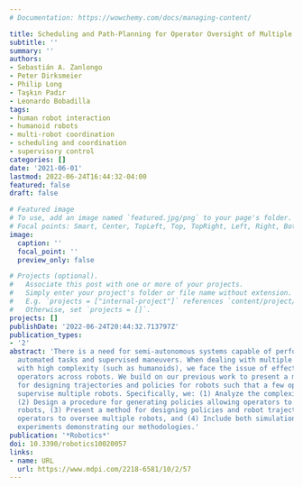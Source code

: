 ```yaml
---
# Documentation: https://wowchemy.com/docs/managing-content/

title: Scheduling and Path-Planning for Operator Oversight of Multiple Robots
subtitle: ''
summary: ''
authors:
- Sebastián A. Zanlongo
- Peter Dirksmeier
- Philip Long
- Taşkın Padır
- Leonardo Bobadilla
tags:
- human robot interaction
- humanoid robots
- multi-robot coordination
- scheduling and coordination
- supervisory control
categories: []
date: '2021-06-01'
lastmod: 2022-06-24T16:44:32-04:00
featured: false
draft: false

# Featured image
# To use, add an image named `featured.jpg/png` to your page's folder.
# Focal points: Smart, Center, TopLeft, Top, TopRight, Left, Right, BottomLeft, Bottom, BottomRight.
image:
  caption: ''
  focal_point: ''
  preview_only: false

# Projects (optional).
#   Associate this post with one or more of your projects.
#   Simply enter your project's folder or file name without extension.
#   E.g. `projects = ["internal-project"]` references `content/project/deep-learning/index.md`.
#   Otherwise, set `projects = []`.
projects: []
publishDate: '2022-06-24T20:44:32.713797Z'
publication_types:
- '2'
abstract: 'There is a need for semi-autonomous systems capable of performing both
  automated tasks and supervised maneuvers. When dealing with multiple robots or robots
  with high complexity (such as humanoids), we face the issue of effectively coordinating
  operators across robots. We build on our previous work to present a methodology
  for designing trajectories and policies for robots such that a few operators can
  supervise multiple robots. Specifically, we: (1) Analyze the complexity of the problem,
  (2) Design a procedure for generating policies allowing operators to oversee many
  robots, (3) Present a method for designing policies and robot trajectories to allow
  operators to oversee multiple robots, and (4) Include both simulation and hardware
  experiments demonstrating our methodologies.'
publication: '*Robotics*'
doi: 10.3390/robotics10020057
links:
- name: URL
  url: https://www.mdpi.com/2218-6581/10/2/57
---
```

